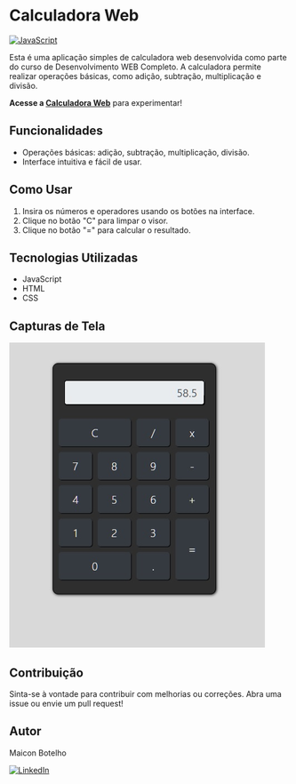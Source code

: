 # Calculadora Web

[![JavaScript](https://img.shields.io/badge/JavaScript-ES6-yellow)](https://www.ecma-international.org/ecma-262/6.0/)

Esta é uma aplicação simples de calculadora web desenvolvida como parte do curso de Desenvolvimento WEB Completo. A calculadora permite realizar operações básicas, como adição, subtração, multiplicação e divisão.

**Acesse a [Calculadora Web](https://appcalculadora.maiconbotelho.com.br/)** para experimentar!

## Funcionalidades

- Operações básicas: adição, subtração, multiplicação, divisão.
- Interface intuitiva e fácil de usar.

## Como Usar

1. Insira os números e operadores usando os botões na interface.
2. Clique no botão "C" para limpar o visor.
3. Clique no botão "=" para calcular o resultado.

## Tecnologias Utilizadas

- JavaScript
- HTML
- CSS

## Capturas de Tela

![Calculadora Web](https://raw.githubusercontent.com/maiconsbotelho/AppCalculadora_javaScript/main/screenshots.jpg)

## Contribuição

Sinta-se à vontade para contribuir com melhorias ou correções. Abra uma issue ou envie um pull request!

## Autor

Maicon Botelho

[![LinkedIn](https://img.shields.io/badge/LinkedIn-Profile-blue)](https://www.linkedin.com/in/maiconbotelho/)
